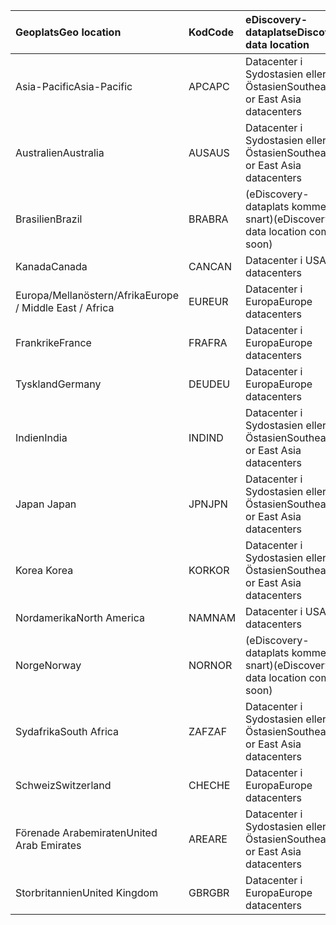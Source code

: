 
|  <span data-ttu-id="c78b4-101">Geoplats</span><span class="sxs-lookup"><span data-stu-id="c78b4-101">Geo location</span></span>               |  <span data-ttu-id="c78b4-102">Kod</span><span class="sxs-lookup"><span data-stu-id="c78b4-102">Code</span></span>  |  <span data-ttu-id="c78b4-103">eDiscovery-dataplats</span><span class="sxs-lookup"><span data-stu-id="c78b4-103">eDiscovery data location</span></span>        |
|:----------------------------|:-------|:---------------------------------|
|<span data-ttu-id="c78b4-104">Asia-Pacific</span><span class="sxs-lookup"><span data-stu-id="c78b4-104">Asia-Pacific</span></span>                 |<span data-ttu-id="c78b4-105">APC</span><span class="sxs-lookup"><span data-stu-id="c78b4-105">APC</span></span>     |<span data-ttu-id="c78b4-106">Datacenter i Sydostasien eller Östasien</span><span class="sxs-lookup"><span data-stu-id="c78b4-106">Southeast or East Asia datacenters</span></span>|
|<span data-ttu-id="c78b4-107">Australien</span><span class="sxs-lookup"><span data-stu-id="c78b4-107">Australia</span></span>                    |<span data-ttu-id="c78b4-108">AUS</span><span class="sxs-lookup"><span data-stu-id="c78b4-108">AUS</span></span>     |<span data-ttu-id="c78b4-109">Datacenter i Sydostasien eller Östasien</span><span class="sxs-lookup"><span data-stu-id="c78b4-109">Southeast or East Asia datacenters</span></span>|
|<span data-ttu-id="c78b4-110">Brasilien</span><span class="sxs-lookup"><span data-stu-id="c78b4-110">Brazil</span></span>                       |<span data-ttu-id="c78b4-111">BRA</span><span class="sxs-lookup"><span data-stu-id="c78b4-111">BRA</span></span>     |<span data-ttu-id="c78b4-112">(eDiscovery-dataplats kommer snart)</span><span class="sxs-lookup"><span data-stu-id="c78b4-112">(eDiscovery data location coming soon)</span></span>|
|<span data-ttu-id="c78b4-113">Kanada</span><span class="sxs-lookup"><span data-stu-id="c78b4-113">Canada</span></span>                       |<span data-ttu-id="c78b4-114">CAN</span><span class="sxs-lookup"><span data-stu-id="c78b4-114">CAN</span></span>     |<span data-ttu-id="c78b4-115">Datacenter i USA</span><span class="sxs-lookup"><span data-stu-id="c78b4-115">US datacenters</span></span>                    |
|<span data-ttu-id="c78b4-116">Europa/Mellanöstern/Afrika</span><span class="sxs-lookup"><span data-stu-id="c78b4-116">Europe / Middle East / Africa</span></span>|<span data-ttu-id="c78b4-117">EUR</span><span class="sxs-lookup"><span data-stu-id="c78b4-117">EUR</span></span>     |<span data-ttu-id="c78b4-118">Datacenter i Europa</span><span class="sxs-lookup"><span data-stu-id="c78b4-118">Europe datacenters</span></span>                |
|<span data-ttu-id="c78b4-119">Frankrike</span><span class="sxs-lookup"><span data-stu-id="c78b4-119">France</span></span>                       |<span data-ttu-id="c78b4-120">FRA</span><span class="sxs-lookup"><span data-stu-id="c78b4-120">FRA</span></span>     |<span data-ttu-id="c78b4-121">Datacenter i Europa</span><span class="sxs-lookup"><span data-stu-id="c78b4-121">Europe datacenters</span></span>                |
|<span data-ttu-id="c78b4-122">Tyskland</span><span class="sxs-lookup"><span data-stu-id="c78b4-122">Germany</span></span>                      |<span data-ttu-id="c78b4-123">DEU</span><span class="sxs-lookup"><span data-stu-id="c78b4-123">DEU</span></span>     |<span data-ttu-id="c78b4-124">Datacenter i Europa</span><span class="sxs-lookup"><span data-stu-id="c78b4-124">Europe datacenters</span></span>                |
|<span data-ttu-id="c78b4-125">Indien</span><span class="sxs-lookup"><span data-stu-id="c78b4-125">India</span></span>                        |<span data-ttu-id="c78b4-126">IND</span><span class="sxs-lookup"><span data-stu-id="c78b4-126">IND</span></span>     |<span data-ttu-id="c78b4-127">Datacenter i Sydostasien eller Östasien</span><span class="sxs-lookup"><span data-stu-id="c78b4-127">Southeast or East Asia datacenters</span></span>|
|<span data-ttu-id="c78b4-128">Japan </span><span class="sxs-lookup"><span data-stu-id="c78b4-128">Japan</span></span>                        |<span data-ttu-id="c78b4-129">JPN</span><span class="sxs-lookup"><span data-stu-id="c78b4-129">JPN</span></span>     |<span data-ttu-id="c78b4-130">Datacenter i Sydostasien eller Östasien</span><span class="sxs-lookup"><span data-stu-id="c78b4-130">Southeast or East Asia datacenters</span></span>|
|<span data-ttu-id="c78b4-131">Korea </span><span class="sxs-lookup"><span data-stu-id="c78b4-131">Korea</span></span>                        |<span data-ttu-id="c78b4-132">KOR</span><span class="sxs-lookup"><span data-stu-id="c78b4-132">KOR</span></span>     |<span data-ttu-id="c78b4-133">Datacenter i Sydostasien eller Östasien</span><span class="sxs-lookup"><span data-stu-id="c78b4-133">Southeast or East Asia datacenters</span></span>|
|<span data-ttu-id="c78b4-134">Nordamerika</span><span class="sxs-lookup"><span data-stu-id="c78b4-134">North America</span></span>                |<span data-ttu-id="c78b4-135">NAM</span><span class="sxs-lookup"><span data-stu-id="c78b4-135">NAM</span></span>     |<span data-ttu-id="c78b4-136">Datacenter i USA</span><span class="sxs-lookup"><span data-stu-id="c78b4-136">US datacenters</span></span>                    |
|<span data-ttu-id="c78b4-137">Norge</span><span class="sxs-lookup"><span data-stu-id="c78b4-137">Norway</span></span>                       |<span data-ttu-id="c78b4-138">NOR</span><span class="sxs-lookup"><span data-stu-id="c78b4-138">NOR</span></span>     |<span data-ttu-id="c78b4-139">(eDiscovery-dataplats kommer snart)</span><span class="sxs-lookup"><span data-stu-id="c78b4-139">(eDiscovery data location coming soon)</span></span>|
|<span data-ttu-id="c78b4-140">Sydafrika</span><span class="sxs-lookup"><span data-stu-id="c78b4-140">South Africa</span></span>                 |<span data-ttu-id="c78b4-141">ZAF</span><span class="sxs-lookup"><span data-stu-id="c78b4-141">ZAF</span></span>     |<span data-ttu-id="c78b4-142">Datacenter i Sydostasien eller Östasien</span><span class="sxs-lookup"><span data-stu-id="c78b4-142">Southeast or East Asia datacenters</span></span>|
|<span data-ttu-id="c78b4-143">Schweiz</span><span class="sxs-lookup"><span data-stu-id="c78b4-143">Switzerland</span></span>                  |<span data-ttu-id="c78b4-144">CHE</span><span class="sxs-lookup"><span data-stu-id="c78b4-144">CHE</span></span>     |<span data-ttu-id="c78b4-145">Datacenter i Europa</span><span class="sxs-lookup"><span data-stu-id="c78b4-145">Europe datacenters</span></span>                |
|<span data-ttu-id="c78b4-146">Förenade Arabemiraten</span><span class="sxs-lookup"><span data-stu-id="c78b4-146">United Arab Emirates</span></span>         |<span data-ttu-id="c78b4-147">ARE</span><span class="sxs-lookup"><span data-stu-id="c78b4-147">ARE</span></span>     |<span data-ttu-id="c78b4-148">Datacenter i Sydostasien eller Östasien</span><span class="sxs-lookup"><span data-stu-id="c78b4-148">Southeast or East Asia datacenters</span></span>|
|<span data-ttu-id="c78b4-149">Storbritannien</span><span class="sxs-lookup"><span data-stu-id="c78b4-149">United Kingdom</span></span>               |<span data-ttu-id="c78b4-150">GBR</span><span class="sxs-lookup"><span data-stu-id="c78b4-150">GBR</span></span>     |<span data-ttu-id="c78b4-151">Datacenter i Europa</span><span class="sxs-lookup"><span data-stu-id="c78b4-151">Europe datacenters</span></span>                |
